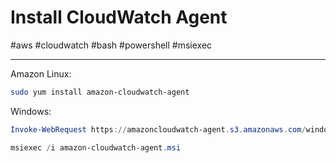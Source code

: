 # Install CloudWatch Agent

#aws #cloudwatch #bash #powershell #msiexec

-----

Amazon Linux:

```bash
sudo yum install amazon-cloudwatch-agent
```

Windows:

```powershell
Invoke-WebRequest https://amazoncloudwatch-agent.s3.amazonaws.com/windows/amd64/latest/amazon-cloudwatch-agent.msi -OutFile ./amazon-cloudwatch-agent.msi

msiexec /i amazon-cloudwatch-agent.msi
```
